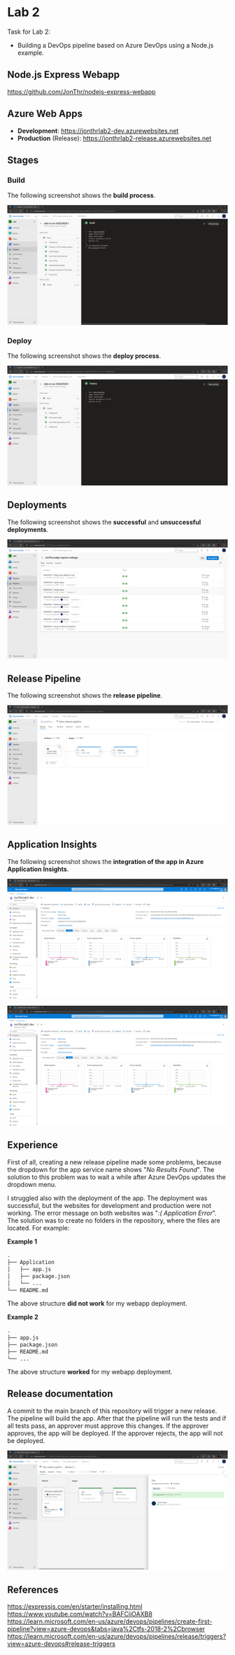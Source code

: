 # Lab 2
Task for Lab 2:
- Building a DevOps pipeline based on Azure DevOps using a Node.js example.

## Node.js Express Webapp
https://github.com/JonThr/nodejs-express-webapp

## Azure Web Apps 
- **Development**: https://jonthrlab2-dev.azurewebsites.net
- **Production** (Release): https://jonthrlab2-release.azurewebsites.net

## Stages
### Build
The following screenshot shows the **build process**.
<p align="center">
<img src="./Screenshots/Build stage.png">
</p>

### Deploy
The following screenshot shows the **deploy process**.
<p align="center">
<img src="./Screenshots/Deploy stage.png">
</p>

## Deployments
The following screenshot shows the **successful** and **unsuccessful deployments**.
<p align="center">
<img src="./Screenshots/Deployments.png">
</p>


## Release Pipeline
The following screenshot shows the **release pipeline**.
<p align="center">
<img src="./Screenshots/Release pipeline.png">
</p>

## Application Insights
The following screenshot shows the __integration of the app in Azure Application Insights__.
<p align="center">
<img src="./Screenshots/JonThrLab2-dev Application Insights.png">
</p>

<p align="center">
<img src="./Screenshots/JonThrLab2-dev Application Insights.png">
</p>

## Experience
First of all, creating a new release pipeline made some problems, because the dropdown for the app service name shows "*No Results Found*". The solution to this problem was to wait a while after Azure DevOps updates the dropdown menu.

I struggled also with the deployment of the app. The deployment was successful, but the websites for development and production were not working. The error message on both websites was "*:( Application Error*". The solution was to create no folders in the repository, where the files are located. For example:

**Example 1**  

    .               
    ├── Application              
    │   ├── app.js
    │   ├── package.json
    │   └── ... 
    └── README.md
    
The above structure **did not work** for my webapp deployment. 

**Example 2**

    .                
    ├── app.js             
    ├── package.json            
    ├── README.md  
    └── ...  
    
The above structure **worked** for my webapp deployment. 

## Release documentation
A commit to the main branch of this repository will trigger a new release. The pipeline will build the app. After that the pipeline will run the tests and if all tests pass, an approver must approve this changes. If the approver approves, the app will be deployed. If the approver rejects, the app will not be deployed.
<p align="center">
<img src="./Screenshots/Release.png">
</p>

## References
https://expressjs.com/en/starter/installing.html<br>
https://www.youtube.com/watch?v=BAFCiiOAXB8<br>
https://learn.microsoft.com/en-us/azure/devops/pipelines/create-first-pipeline?view=azure-devops&tabs=java%2Ctfs-2018-2%2Cbrowser<br>
https://learn.microsoft.com/en-us/azure/devops/pipelines/release/triggers?view=azure-devops#release-triggers<br>
